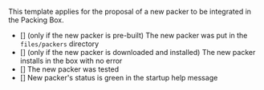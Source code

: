 This template applies for the proposal of a new packer to be integrated in the Packing Box.

- [] (only if the new packer is pre-built) The new packer was put in the `files/packers` directory
- [] (only if the new packer is downloaded and installed) The new packer installs in the box with no error
- [] The new packer was tested
- [] New packer's status is green in the startup help message
